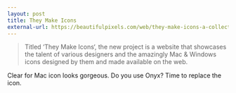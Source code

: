 ```yaml
---
layout: post
title: They Make Icons
external-url: https://beautifulpixels.com/web/they-make-icons-a-collection-of-beautiful-icons/
---
```

> Titled ‘They Make Icons‘, the new project is a website that showcases the talent of various designers and the amazingly Mac &amp; Windows icons designed by them and made available on the web.

Clear for Mac icon looks gorgeous. Do you use Onyx? Time to replace the icon.